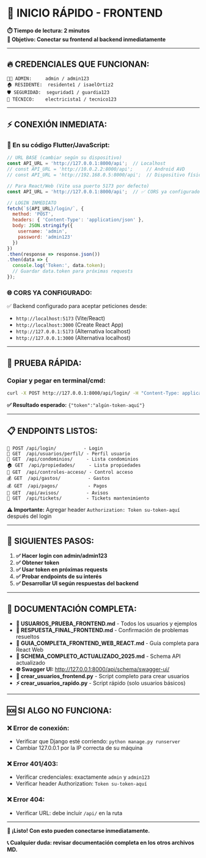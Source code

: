 # 🚀 INICIO RÁPIDO - FRONTEND

**⏱️ Tiempo de lectura: 2 minutos**  
**🎯 Objetivo: Conectar su frontend al backend inmediatamente**

---

## 🔥 **CREDENCIALES QUE FUNCIONAN:**

```
👨‍💼 ADMIN:     admin / admin123
🏠 RESIDENTE:  residente1 / isaelOrtiz2  
🛡️ SEGURIDAD:  seguridad1 / guardia123
🔧 TÉCNICO:    electricista1 / tecnico123
```

---

## ⚡ **CONEXIÓN INMEDIATA:**

### **📱 En su código Flutter/JavaScript:**
```javascript
// URL BASE (cambiar según su dispositivo)
const API_URL = 'http://127.0.0.1:8000/api';  // Localhost
// const API_URL = 'http://10.0.2.2:8000/api';     // Android AVD
// const API_URL = 'http://192.168.0.5:8000/api';  // Dispositivo físico

// Para React/Web (Vite usa puerto 5173 por defecto)
const API_URL = 'http://127.0.0.1:8000/api';  // ✅ CORS ya configurado

// LOGIN INMEDIATO
fetch(`${API_URL}/login/`, {
  method: 'POST',
  headers: { 'Content-Type': 'application/json' },
  body: JSON.stringify({
    username: 'admin',
    password: 'admin123'
  })
})
.then(response => response.json())
.then(data => {
  console.log('Token:', data.token);
  // Guardar data.token para próximas requests
});
```

### **🌐 CORS YA CONFIGURADO:**
✅ Backend configurado para aceptar peticiones desde:
- `http://localhost:5173` (Vite/React)
- `http://localhost:3000` (Create React App)
- `http://127.0.0.1:5173` (Alternativa localhost)
- `http://127.0.0.1:3000` (Alternativa localhost)

---

## 🧪 **PRUEBA RÁPIDA:**

### **Copiar y pegar en terminal/cmd:**
```bash
curl -X POST http://127.0.0.1:8000/api/login/ -H "Content-Type: application/json" -d "{\"username\":\"admin\",\"password\":\"admin123\"}"
```

**✅ Resultado esperado:** `{"token":"algún-token-aquí"}`

---

## 📋 **ENDPOINTS LISTOS:**

```
🔐 POST /api/login/          - Login
👤 GET  /api/usuarios/perfil/ - Perfil usuario
🏢 GET  /api/condominios/     - Lista condominios  
🏠 GET  /api/propiedades/     - Lista propiedades
🚪 GET  /api/controles-acceso/ - Control acceso
💰 GET  /api/gastos/          - Gastos
💰 GET  /api/pagos/           - Pagos
📢 GET  /api/avisos/          - Avisos
🔧 GET  /api/tickets/         - Tickets mantenimiento
```

**⚠️ Importante:** Agregar header `Authorization: Token su-token-aquí` después del login

---

## 🎯 **SIGUIENTES PASOS:**

1. **✅ Hacer login con admin/admin123**
2. **✅ Obtener token**  
3. **✅ Usar token en próximas requests**
4. **✅ Probar endpoints de su interés**
5. **✅ Desarrollar UI según respuestas del backend**

---

## 📖 **DOCUMENTACIÓN COMPLETA:**

- **📄 USUARIOS_PRUEBA_FRONTEND.md** - Todos los usuarios y ejemplos
- **📄 RESPUESTA_FINAL_FRONTEND.md** - Confirmación de problemas resueltos  
- **📄 GUIA_COMPLETA_FRONTEND_WEB_REACT.md** - Guía completa para React Web
- **📄 SCHEMA_COMPLETO_ACTUALIZADO_2025.md** - Schema API actualizado
- **🌐 Swagger UI:** http://127.0.0.1:8000/api/schema/swagger-ui/
- **🐍 crear_usuarios_frontend.py** - Script completo para crear usuarios
- **⚡ crear_usuarios_rapido.py** - Script rápido (solo usuarios básicos)

---

## 🆘 **SI ALGO NO FUNCIONA:**

### **❌ Error de conexión:**
- Verificar que Django esté corriendo: `python manage.py runserver`
- Cambiar 127.0.0.1 por la IP correcta de su máquina

### **❌ Error 401/403:**
- Verificar credenciales: exactamente `admin` y `admin123`
- Verificar header Authorization: `Token su-token-aquí`

### **❌ Error 404:**
- Verificar URL: debe incluir `/api/` en la ruta

---

**🎉 ¡Listo! Con esto pueden conectarse inmediatamente.**

**📞 Cualquier duda: revisar documentación completa en los otros archivos MD.**
